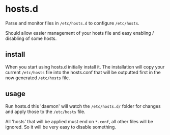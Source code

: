 hosts.d
=======

Parse and monitor files in `/etc/hosts.d` to configure `/etc/hosts`.

Should allow easier management of your hosts file and easy enabling / disabling
of some hosts.

install
-------

When you start using hosts.d initially install it. The installation will copy
your current `/etc/hosts` file into the hosts.conf that will be outputted first
in the now generated `/etc/hosts` file.

usage
-----

Run hosts.d this 'daemon' will watch the `/etc/hosts.d/` folder for changes and
apply those to the `/etc/hosts` file.

All 'hosts' that will be applied must end on `*.conf`, all other files will be
ignored. So it will be very easy to disable something.

